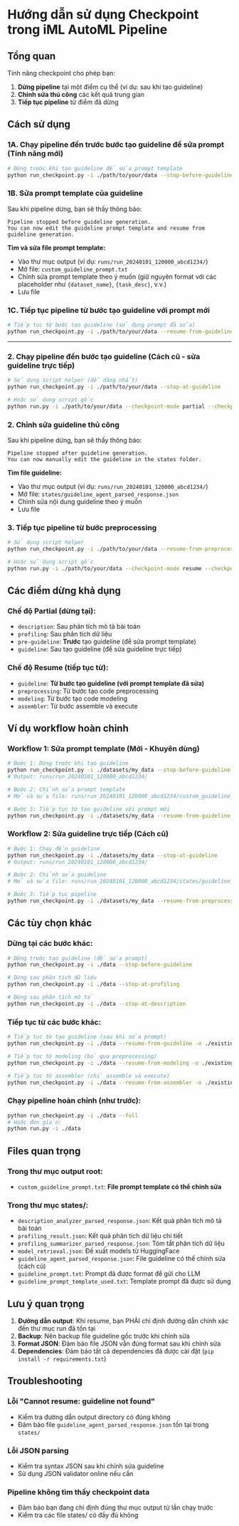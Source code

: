 # Hướng dẫn sử dụng Checkpoint trong iML AutoML Pipeline

## Tổng quan

Tính năng checkpoint cho phép bạn:
1. **Dừng pipeline** tại một điểm cụ thể (ví dụ: sau khi tạo guideline)
2. **Chỉnh sửa thủ công** các kết quả trung gian 
3. **Tiếp tục pipeline** từ điểm đã dừng

## Cách sử dụng

### 1A. Chạy pipeline đến trước bước tạo guideline để sửa prompt (Tính năng mới)

```bash
# Dừng trước khi tạo guideline để sửa prompt template
python run_checkpoint.py -i ./path/to/your/data --stop-before-guideline
```

### 1B. Sửa prompt template của guideline

Sau khi pipeline dừng, bạn sẽ thấy thông báo:
```
Pipeline stopped before guideline generation.
You can now edit the guideline prompt template and resume from guideline generation.
```

**Tìm và sửa file prompt template:**
- Vào thư mục output (ví dụ: `runs/run_20240101_120000_abcd1234/`)
- Mở file: `custom_guideline_prompt.txt`
- Chỉnh sửa prompt template theo ý muốn (giữ nguyên format với các placeholder như `{dataset_name}`, `{task_desc}`, v.v.)
- Lưu file

### 1C. Tiếp tục pipeline từ bước tạo guideline với prompt mới

```bash
# Tiếp tục từ bước tạo guideline (sử dụng prompt đã sửa)
python run_checkpoint.py -i ./path/to/your/data --resume-from-guideline -o ./runs/run_20240101_120000_abcd1234
```

---

### 2. Chạy pipeline đến bước tạo guideline (Cách cũ - sửa guideline trực tiếp)

```bash
# Sử dụng script helper (dễ dàng nhất)
python run_checkpoint.py -i ./path/to/your/data --stop-at-guideline

# Hoặc sử dụng script gốc
python run.py -i ./path/to/your/data --checkpoint-mode partial --checkpoint-action guideline
```

### 2. Chỉnh sửa guideline thủ công

Sau khi pipeline dừng, bạn sẽ thấy thông báo:
```
Pipeline stopped after guideline generation.
You can now manually edit the guideline in the states folder.
```

**Tìm file guideline:**
- Vào thư mục output (ví dụ: `runs/run_20240101_120000_abcd1234/`)
- Mở file: `states/guideline_agent_parsed_response.json`
- Chỉnh sửa nội dung guideline theo ý muốn
- Lưu file

### 3. Tiếp tục pipeline từ bước preprocessing

```bash
# Sử dụng script helper
python run_checkpoint.py -i ./path/to/your/data --resume-from-preprocessing -o ./runs/run_20240101_120000_abcd1234

# Hoặc sử dụng script gốc  
python run.py -i ./path/to/your/data --checkpoint-mode resume --checkpoint-action preprocessing -o ./runs/run_20240101_120000_abcd1234
```

## Các điểm dừng khả dụng

### Chế độ Partial (dừng tại):
- `description`: Sau phân tích mô tả bài toán
- `profiling`: Sau phân tích dữ liệu  
- `pre-guideline`: **Trước** tạo guideline (để sửa prompt template)
- `guideline`: Sau tạo guideline (để sửa guideline trực tiếp)

### Chế độ Resume (tiếp tục từ):
- `guideline`: **Từ bước tạo guideline (với prompt template đã sửa)**
- `preprocessing`: Từ bước tạo code preprocessing
- `modeling`: Từ bước tạo code modeling
- `assembler`: Từ bước assemble và execute

## Ví dụ workflow hoàn chỉnh

### Workflow 1: Sửa prompt template (Mới - Khuyên dùng)
```bash
# Bước 1: Dừng trước khi tạo guideline
python run_checkpoint.py -i ./datasets/my_data --stop-before-guideline
# Output: runs/run_20240101_120000_abcd1234/

# Bước 2: Chỉnh sửa prompt template
# Mở và sửa file: runs/run_20240101_120000_abcd1234/custom_guideline_prompt.txt

# Bước 3: Tiếp tục từ tạo guideline với prompt mới
python run_checkpoint.py -i ./datasets/my_data --resume-from-guideline -o ./runs/run_20240101_120000_abcd1234
```

### Workflow 2: Sửa guideline trực tiếp (Cách cũ)
```bash
# Bước 1: Chạy đến guideline
python run_checkpoint.py -i ./datasets/my_data --stop-at-guideline
# Output: runs/run_20240101_120000_abcd1234/

# Bước 2: Chỉnh sửa guideline
# Mở và sửa file: runs/run_20240101_120000_abcd1234/states/guideline_agent_parsed_response.json

# Bước 3: Tiếp tục pipeline
python run_checkpoint.py -i ./datasets/my_data --resume-from-preprocessing -o ./runs/run_20240101_120000_abcd1234
```

## Các tùy chọn khác

### Dừng tại các bước khác:
```bash
# Dừng trước tạo guideline (để sửa prompt)
python run_checkpoint.py -i ./data --stop-before-guideline

# Dừng sau phân tích dữ liệu
python run_checkpoint.py -i ./data --stop-at-profiling

# Dừng sau phân tích mô tả
python run_checkpoint.py -i ./data --stop-at-description
```

### Tiếp tục từ các bước khác:
```bash
# Tiếp tục từ tạo guideline (sau khi sửa prompt)
python run_checkpoint.py -i ./data --resume-from-guideline -o ./existing_run

# Tiếp tục từ modeling (bỏ qua preprocessing)
python run_checkpoint.py -i ./data --resume-from-modeling -o ./existing_run

# Tiếp tục từ assembler (chỉ assemble và execute)
python run_checkpoint.py -i ./data --resume-from-assembler -o ./existing_run
```

### Chạy pipeline hoàn chỉnh (như trước):
```bash
python run_checkpoint.py -i ./data --full
# Hoặc đơn giản:
python run.py -i ./data
```

## Files quan trọng

### Trong thư mục output root:
- `custom_guideline_prompt.txt`: **File prompt template có thể chỉnh sửa**

### Trong thư mục states/:
- `description_analyzer_parsed_response.json`: Kết quả phân tích mô tả bài toán
- `profiling_result.json`: Kết quả phân tích dữ liệu chi tiết
- `profiling_summarizer_parsed_response.json`: Tóm tắt phân tích dữ liệu  
- `model_retrieval.json`: Đề xuất models từ HuggingFace
- `guideline_agent_parsed_response.json`: File guideline có thể chỉnh sửa (cách cũ)
- `guideline_prompt.txt`: Prompt đã được format để gửi cho LLM
- `guideline_prompt_template_used.txt`: Template prompt đã được sử dụng

## Lưu ý quan trọng

1. **Đường dẫn output**: Khi resume, bạn PHẢI chỉ định đường dẫn chính xác đến thư mục run đã tồn tại
2. **Backup**: Nên backup file guideline gốc trước khi chỉnh sửa
3. **Format JSON**: Đảm bảo file JSON vẫn đúng format sau khi chỉnh sửa
4. **Dependencies**: Đảm bảo tất cả dependencies đã được cài đặt (`pip install -r requirements.txt`)

## Troubleshooting

### Lỗi "Cannot resume: guideline not found"
- Kiểm tra đường dẫn output directory có đúng không
- Đảm bảo file `guideline_agent_parsed_response.json` tồn tại trong `states/`

### Lỗi JSON parsing  
- Kiểm tra syntax JSON sau khi chỉnh sửa guideline
- Sử dụng JSON validator online nếu cần

### Pipeline không tìm thấy checkpoint data
- Đảm bảo bạn đang chỉ định đúng thư mục output từ lần chạy trước
- Kiểm tra các file states/ có đầy đủ không
